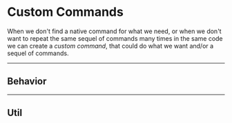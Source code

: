 # Custom Commands
When we don't find a native command for what we need, or when we don't
want to repeat the same sequel of commands many times in the same code
we can create a *custom command*, that could do what we want and/or
a sequel of commands.

---

## Behavior

---

## Util
